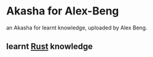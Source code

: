 # Akasha for Alex-Beng

an Akasha for learnt knowledge, uploaded by Alex Beng.

## learnt [Rust](./Rust/) knowledge